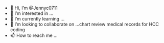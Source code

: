 
- 👋 Hi, I’m @Jennyc0711
- 👀 I’m interested in ...
- 🌱 I’m currently learning ...
- 💞️ I’m looking to collaborate on ...chart review medical records for HCC coding
- 📫 How to reach me ...

<!---
Jennyc0711/Jennyc0711 is a ✨ special ✨ repository because its `README.md` (this file) appears on your GitHub profile.
You can click the Preview link to take a look at your changes.
--->
